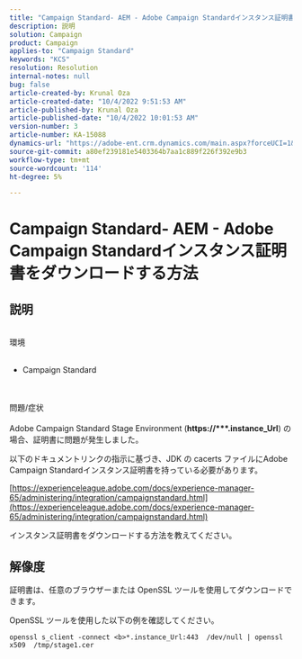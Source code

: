 ```yaml
---
title: "Campaign Standard- AEM - Adobe Campaign Standardインスタンス証明書をダウンロードする方法"
description: 説明
solution: Campaign
product: Campaign
applies-to: "Campaign Standard"
keywords: "KCS"
resolution: Resolution
internal-notes: null
bug: false
article-created-by: Krunal Oza
article-created-date: "10/4/2022 9:51:53 AM"
article-published-by: Krunal Oza
article-published-date: "10/4/2022 10:01:53 AM"
version-number: 3
article-number: KA-15088
dynamics-url: "https://adobe-ent.crm.dynamics.com/main.aspx?forceUCI=1&pagetype=entityrecord&etn=knowledgearticle&id=6ddfbb2b-ca43-ed11-bba2-002248086735"
source-git-commit: a80ef239181e5403364b7aa1c889f226f392e9b3
workflow-type: tm+mt
source-wordcount: '114'
ht-degree: 5%

---
```


# Campaign Standard- AEM - Adobe Campaign Standardインスタンス証明書をダウンロードする方法

## 説明

<br>環境<br><br>


- Campaign Standard



<br><br>問題/症状<br><br>
Adobe Campaign Standard Stage Environment (<b>https://\*\*\*.instance_Url</b>) の場合、証明書に問題が発生しました。

以下のドキュメントリンクの指示に基づ&#x200B;き、JDK の cacerts ファイルにAdobe Campaign Standardインスタンス証明書を持っている必要があります。  

[https://experienceleague.adobe.com/docs/experience-manager-65/administering/integration/campaignstandard.html](https://experienceleague.adobe.com/docs/experience-manager-65/administering/integration/campaignstandard.html)

インスタンス証明書をダウンロードする方法を教えてください。


## 解像度


証明書は、任意のブラウザーまたは OpenSSL ツールを使用してダウンロードできます。

OpenSSL ツールを使用した以下の例を確認してください。


```
openssl s_client -connect <b>*.instance_Url:443  /dev/null | openssl x509  /tmp/stage1.cer
```

